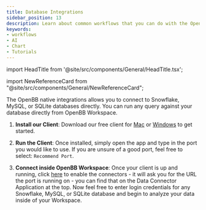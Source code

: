```yaml
---
title: Database Integrations
sidebar_position: 13
description: Learn about common workflows that you can do with the OpenBB Workspace.
keywords:
- workflows
- AI
- Chart
- Tutorials
---
```


import HeadTitle from '@site/src/components/General/HeadTitle.tsx';

<HeadTitle title="Database Integrations | OpenBB Workspace Docs" />

import NewReferenceCard from "@site/src/components/General/NewReferenceCard";

The OpenBB native integrations allows you to connect to Snowflake, MySQL, or SQLite databases directly. You can run any query against your database directly from OpenBB Workspace.

1. **Install our Client**: Download our free client for [Mac](https://openbb-installers.s3.amazonaws.com/data_connector_0.0.2.dmg) or [Windows](https://openbb-installers.s3.amazonaws.com/OpenBB+Data+Connector_0.0.2_x64_en-US.msi) to get started.

2. **Run the Client**: Once installed, simply open the app and type in the port you would like to use. If you are unsure of a good port, feel free to select: `Recommend Port`.

3. **Connect inside OpenBB Workspace**: Once your client is up and running, click [here](https://pro.openbb.co/app/data-connectors) to enable the connectors - it will ask you for the URL the port is running on - you can find that on the Data Connector Application at the top. Now feel free to enter login credentials for any Snowflake, MySQL, or SQLite database and begin to analyze your data inside of your Workspace.

<!-- ## Current integrations

<ul className="grid grid-cols-1 gap-4 -ml-6">

<NewReferenceCard
    title="Snowflake"
    description=""
    url="/terminal/database-integrations/snowflake"
/>

</ul> -->
